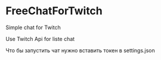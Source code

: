 # FreeChatForTwitch
Simple chat for Twitch 

Use Twitch Api for liste chat

Что бы запустить чат нужно вставить токен в settings.json
